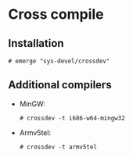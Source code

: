 # Cross compile

## Installation

```ShellSession
# emerge "sys-devel/crossdev"
```

## Additional compilers

* MinGW:

  ```ShellSession
  # crossdev -t i686-w64-mingw32
  ```

* Armv5tel:

  ```ShellSession
  # crossdev -t armv5tel
  ```
